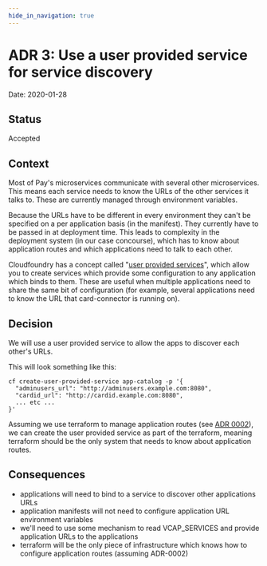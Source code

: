 ```yaml
---
hide_in_navigation: true
---
```


# ADR 3: Use a user provided service for service discovery

Date: 2020-01-28

## Status

Accepted

## Context

Most of Pay's microservices communicate with several other microservices.
This means each service needs to know the URLs of the other services it talks
to. These are currently managed through environment variables.

Because the URLs have to be different in every environment they can't be specified
on a per application basis (in the manifest). They currently have to be
passed in at deployment time. This leads to complexity in the deployment
system (in our case concourse), which has to know about application routes
and which applications need to talk to each other.

Cloudfoundry has a concept called "[user provided services](https://docs.cloudfoundry.org/devguide/services/user-provided.html#credentials)",
which allow you to create services which provide some configuration to any
application which binds to them. These are useful when multiple applications
need to share the same bit of configuration (for example, several applications
need to know the URL that card-connector is running on).

## Decision

We will use a user provided service to allow the apps to discover each other's URLs.

This will look something like this:

```shell
cf create-user-provided-service app-catalog -p '{
  "adminusers_url": "http://adminusers.example.com:8080",
  "cardid_url": "http://cardid.example.com:8080",
  ... etc ...
}'
```

Assuming we use terraform to manage application routes (see [ADR 0002](0002-use-terraform-to-manage-the-environment-skeleton.html)),
we can create the user provided service as part of the terraform, meaning
terraform should be the only system that needs to know about application
routes.

## Consequences

* applications will need to bind to a service to discover other applications URLs
* application manifests will not need to configure application URL environment variables
* we'll need to use some mechanism to read VCAP_SERVICES and provide application URLs to the applications
* terraform will be the only piece of infrastructure which knows how to configure application routes (assuming ADR-0002)
